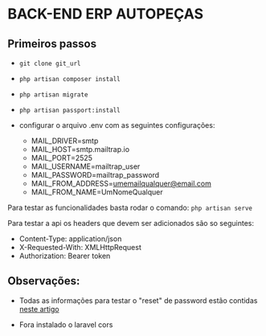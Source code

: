 # BACK-END ERP AUTOPEÇAS

Primeiros passos
---

 - `git clone git_url`
 - `php artisan composer install`
 - `php artisan migrate`
 - `php artisan passport:install`
 - configurar o arquivo .env com as seguintes configurações:

     - MAIL_DRIVER=smtp
     - MAIL_HOST=smtp.mailtrap.io
     - MAIL_PORT=2525
     - MAIL_USERNAME=mailtrap_user
     - MAIL_PASSWORD=mailtrap_password
     - MAIL_FROM_ADDRESS=umemailqualquer@email.com
     - MAIL_FROM_NAME=UmNomeQualquer

Para testar as funcionalidades basta rodar o comando: `php artisan serve`
 
Para testar a api os headers que devem ser adicionados são so seguintes:

 - Content-Type: application/json
 - X-Requested-With: XMLHttpRequest
 - Authorization: Bearer token

Observações:
---

 - Todas as informações para testar o "reset" de password estão contidas [neste artigo](https://medium.com/modulr/api-rest-with-laravel-5-6-passport-authentication-reset-password-part-4-50d27455dcca)

 - Fora instalado o laravel cors